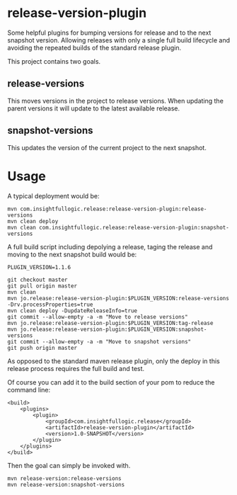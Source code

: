 release-version-plugin
======================

Some helpful plugins for bumping versions for release and to the next snapshot version. Allowing releases with only a single full build lifecycle and avoiding the repeated builds of the standard release plugin.

This project contains two goals. 

## release-versions 

This moves versions in the project to release versions. When updating the 
parent versions it will update to the latest available release. 

## snapshot-versions

This updates the version of the current project to the next snapshot.

# Usage

A typical deployment would be:

```
mvn com.insightfullogic.release:release-version-plugin:release-versions
mvn clean deploy
mvn clean com.insightfullogic.release:release-version-plugin:snapshot-versions
```

A full build script including depolying a release, taging the release and moving to the next snapshot build would be:

```
PLUGIN_VERSION=1.1.6

git checkout master
git pull origin master
mvn clean
mvn jo.release:release-version-plugin:$PLUGIN_VERSION:release-versions -Drv.processProperties=true
mvn clean deploy -DupdateReleaseInfo=true
git commit --allow-empty -a -m "Move to release versions"
mvn jo.release:release-version-plugin:$PLUGIN_VERSION:tag-release
mvn jo.release:release-version-plugin:$PLUGIN_VERSION:snapshot-versions
git commit --allow-empty -a -m "Move to snapshot versions"
git push origin master
```

As opposed to the standard maven release plugin, only the deploy in this release process requires the full build and test.


Of course you can add it to the build section of your pom to reduce the command line:

```
<build>
	<plugins>
		<plugin>
			<groupId>com.insightfullogic.release</groupId>
			<artifactId>release-version-plugin</artifactId>
			<version>1.0-SNAPSHOT</version>
		</plugin>
	</plugins>
</build>
```
Then the goal can simply be invoked with.

```
mvn release-version:release-versions
mvn release-version:snapshot-versions
``` 

